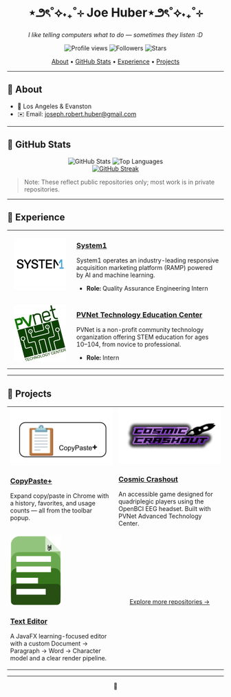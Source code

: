 <div align="center">
  <h1>⋆౨ৎ˚⟡˖₊˚⊹  Joe Huber⋆౨ৎ˚⟡˖₊˚⊹  </h1>
  <p><em>I like telling computers what to do — sometimes they listen :D</em></p>
  <p>
    <img alt="Profile views" src="https://komarev.com/ghpvc/?username=joe-huber&style=for-the-badge&color=8A2BE2" />
    <img alt="Followers" src="https://img.shields.io/github/followers/Joe-Huber?style=for-the-badge&color=8A2BE2" />
    <img alt="Stars" src="https://img.shields.io/github/stars/Joe-Huber?style=for-the-badge&color=8A2BE2" />
  </p>
</div>

<p align="center">
  <a href="#-about">About</a> •
  <a href="#-github-stats">GitHub Stats</a> •
  <a href="#-experience">Experience</a> •
  <a href="#-projects">Projects</a>
</p>

---

## 💜 About
- 📍 Los Angeles & Evanston
- ✉️ Email: <a href="mailto:joseph.robert.huber@gmail.com">joseph.robert.huber@gmail.com</a>

---

## 💜 GitHub Stats
<div align="center">
  <img src="https://github-readme-stats.vercel.app/api?username=joe-huber&show_icons=true&theme=midnight-purple" alt="GitHub Stats" height="160" />
  <img src="https://github-readme-stats.vercel.app/api/top-langs/?username=joe-huber&layout=compact&theme=midnight-purple" alt="Top Languages" height="160" />
  <br/>
  <a href="https://git.io/streak-stats">
    <img src="https://streak-stats.demolab.com/?user=Joe-Huber&theme=violet-punch" alt="GitHub Streak" height="160" />
  </a>
</div>

> Note: These reflect public repositories only; most work is in private repositories.

---

## 💜 Experience
<table>
  <tr>
    <td width="140" align="center">
      <img src="docs/system1-logo.webp" alt="System1 Logo" width="120" />
    </td>
    <td>
      <h3><a href="https://system1.com/">System1</a></h3>
      <p>
        System1 operates an industry-leading responsive acquisition marketing platform (RAMP) powered by AI and machine learning.
      </p>
      <ul>
        <li><strong>Role:</strong> Quality Assurance Engineering Intern</li>
      </ul>
    </td>
  </tr>
  <tr>
    <td width="140" align="center">
      <img src="docs/pvnet-logo.jpg" alt="PVNet Logo" width="120" />
    </td>
    <td>
      <h3><a href="https://www.pvnet.com/">PVNet Technology Education Center</a></h3>
      <p>
        PVNet is a non-profit community technology organization offering STEM education for ages 10–104, from novice to professional.
      </p>
      <ul>
        <li><strong>Role:</strong> Intern</li>
      </ul>
    </td>
  </tr>
</table>

---

## 💜 Projects
<table>
  <tr>
    <td width="50%" valign="top">
      <a href="https://github.com/Joe-Huber/CopyPastePlus">
        <img src="docs/copypasteplus-banner.png" alt="CopyPaste+" width="100%" />
      </a>
      <h3><a href="https://github.com/Joe-Huber/CopyPastePlus">CopyPaste+</a></h3>
      <p>
        Expand copy/paste in Chrome with a history, favorites, and usage counts — all from the toolbar popup.
      </p>
    </td>
    <td width="50%" valign="top">
      <a href="https://github.com/moonish1211/Cosmic-Crashout-Public">
        <img src="docs/cosmic-crashout-logo.png" alt="Cosmic Crashout" width="100%" />
      </a>
      <h3><a href="https://github.com/moonish1211/Cosmic-Crashout-Public">Cosmic Crashout</a></h3>
      <p>
        An accessible game designed for quadriplegic players using the OpenBCI EEG headset. Built with PVNet Advanced Technology Center.
      </p>
    </td>
  </tr>
  <tr>
    <td width="50%" valign="top">
      <a href="https://github.com/Joe-Huber/Text-Editor">
        <img src="docs/text-editor-logo.png" alt="Text Editor" width="50%" />
      </a>
      <h3><a href="https://github.com/Joe-Huber/Text-Editor">Text Editor</a></h3>
      <p>
        A JavaFX learning-focused editor with a custom Document → Paragraph → Word → Character model and a clear render pipeline.
      </p>
    </td>
    <td width="50%" valign="middle" align="center">
      <p><a href="https://github.com/Joe-Huber?tab=repositories">Explore more repositories →</a></p>
    </td>
  </tr>
</table>

---

<p align="center">💜</p>
